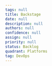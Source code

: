 ```yaml
---
tags: null
title: Backstage
date: null
description: null
authors: null
confidence: null
assign: null
priority: null
status: Backlog
quadrant: Platforms
tag: DevOps
---
```


